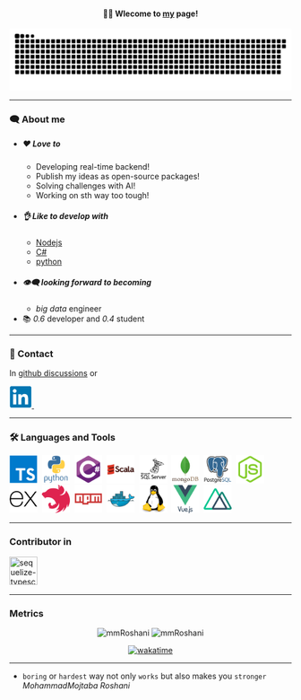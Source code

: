 <div align="center">
  
#### 👨‍💻 Wlecome to [my](https://mmroshani.ir) page!

  ![Snake animation](https://github.com/mmRoshani/mmRoshani/blob/output/github-contribution-grid-snake.svg)

</div>

---

### 🗨 About me

  - ##### ❤ Love to
    - Developing real-time backend!
    - Publish my ideas as open-source packages!
    - Solving challenges with AI!
    - Working on sth way too tough!
  - ##### 👌 Like to develop with
      -   [Nodejs](https://nodejs.org/)
      -   [C#](https://www.AreYouKiddingMe/answer?query=yes/) 
      -   [python](https://www.python.org/)
  - ##### 👁‍🗨 looking forward to becoming
    -  *big data* engineer
  - 📚 *0.6* developer and *0.4* student

---

### :call_me_hand: Contact

In [github discussions](https://github.com/mmRoshani/mmRoshani/discussions) or

<div id="badges">
  
  <a href="https://www.linkedin.com/in/mohammad-mojtaba-roshani">
    <img src="https://github.com/devicons/devicon/blob/master/icons/linkedin/linkedin-original.svg" alt="LinkedIn Badge" width="40" height="40"/>
  </a>&nbsp; 
  
</div>

---

### :hammer_and_wrench: Languages and Tools
<div>
  <img src="https://github.com/devicons/devicon/blob/master/icons/typescript/typescript-original.svg" title="typescript" alt="typescript" width="50" height="50"/>&nbsp;
  <img src="https://github.com/devicons/devicon/blob/master/icons/python/python-original-wordmark.svg" title="Python" alt="Python" width="50" height="50"/>&nbsp;
   <img src="https://github.com/devicons/devicon/blob/master/icons/csharp/csharp-original.svg" title="csharp" **alt="csharp" width="50" height="50"/>&nbsp;
  <img src="https://github.com/devicons/devicon/blob/master/icons/scala/scala-original-wordmark.svg" title="Scala" **alt="Scala" width="50" height="50"/>&nbsp;
  <img src="https://github.com/devicons/devicon/blob/master/icons/microsoftsqlserver/microsoftsqlserver-plain-wordmark.svg" title="microsoftsqlserver" **alt="microsoftsqlserver" width="50" height="50"/>&nbsp;
  <img src="https://github.com/devicons/devicon/blob/master/icons/mongodb/mongodb-original-wordmark.svg" title="mongodb" **alt="mongodb" width="50" height="50"/>&nbsp;
  <img src="https://github.com/devicons/devicon/blob/master/icons/postgresql/postgresql-original-wordmark.svg" title="postgresql" **alt="postgresql" width="50" height="50"/>&nbsp;
  <img src="https://github.com/devicons/devicon/blob/master/icons/nodejs/nodejs-original.svg" title="node-js" **alt="node-js" width="50" height="50"/>&nbsp;
  <img src="https://github.com/devicons/devicon/blob/master/icons/express/express-original.svg" title="express" **alt="express" width="50" height="50"/>&nbsp;
  <img src="https://github.com/devicons/devicon/blob/master/icons/nestjs/nestjs-plain.svg" title="nestjs" **alt="nestjs" width="50" height="50"/>&nbsp;
  <img src="https://github.com/devicons/devicon/blob/master/icons/npm/npm-original-wordmark.svg" title="nestjs" **alt="nestjs" width="50" height="50"/>&nbsp;
  <img src="https://github.com/devicons/devicon/blob/master/icons/docker/docker-original.svg" title="docker" **alt="docker" width="50" height="50"/>&nbsp;
  <img src="https://github.com/devicons/devicon/blob/master/icons/linux/linux-original.svg" title="linux" **alt="linux" width="50" height="50"/>&nbsp;
  <img src="https://github.com/devicons/devicon/blob/master/icons/vuejs/vuejs-original-wordmark.svg" title="vuejs" **alt="vuejs" width="50" height="50"/>&nbsp;
  <img src="https://github.com/devicons/devicon/blob/master/icons/nuxtjs/nuxtjs-original.svg" title="nuxtjs" **alt="nuxtjs" width="50" height="50"/>&nbsp;
</div>
  
---

### Contributor in

<div>
<a href="https://www.npmjs.com/package/sequelize-typescript-migration-lts"  target="_blank"><img src="https://github.com/mmRoshani/sequelize-typescript-migration/blob/master/doc/assets/sequelize-logo-443x512.png" title="sequelize-typescript-migration-lts" **alt="sequelize-typescript-migration-lts" width="50" height="50"/></a>&nbsp; 
</div>


---

### Metrics

<div align="center">
  
<p> <img height="180em" src="https://github-readme-stats-git-masterrstaa-rickstaa.vercel.app/api?username=mmRoshani&show_icons=true&theme=algolia&include_all_commits=true&count_private=true" alt="mmRoshani"/> <img height="180em" src="https://github-readme-stats-git-masterrstaa-rickstaa.vercel.app/api/top-langs/?username=mmRoshani&layout=compact&langs_count=7&theme=algolia"alt="mmRoshani"/></p>

[![wakatime](https://wakatime.com/badge/user/8cc922b8-6cfd-4fe1-9f90-c85b808944f1.svg)](https://wakatime.com/@8cc922b8-6cfd-4fe1-9f90-c85b808944f1)

 </div>
 
---

- `boring` or `hardest` way not only `works` but also makes you `stronger` *MohammadMojtaba Roshani*
